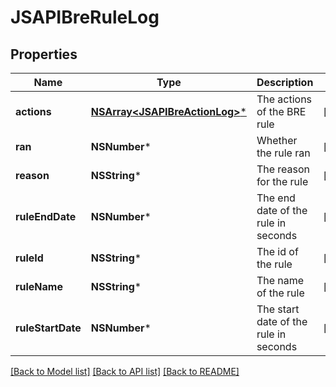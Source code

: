# JSAPIBreRuleLog

## Properties
Name | Type | Description | Notes
------------ | ------------- | ------------- | -------------
**actions** | [**NSArray&lt;JSAPIBreActionLog&gt;***](JSAPIBreActionLog.md) | The actions of the BRE rule | [optional] 
**ran** | **NSNumber*** | Whether the rule ran | [optional] 
**reason** | **NSString*** | The reason for the rule | [optional] 
**ruleEndDate** | **NSNumber*** | The end date of the rule in seconds | [optional] 
**ruleId** | **NSString*** | The id of the rule | [optional] 
**ruleName** | **NSString*** | The name of the rule | [optional] 
**ruleStartDate** | **NSNumber*** | The start date of the rule in seconds | [optional] 

[[Back to Model list]](../README.md#documentation-for-models) [[Back to API list]](../README.md#documentation-for-api-endpoints) [[Back to README]](../README.md)


